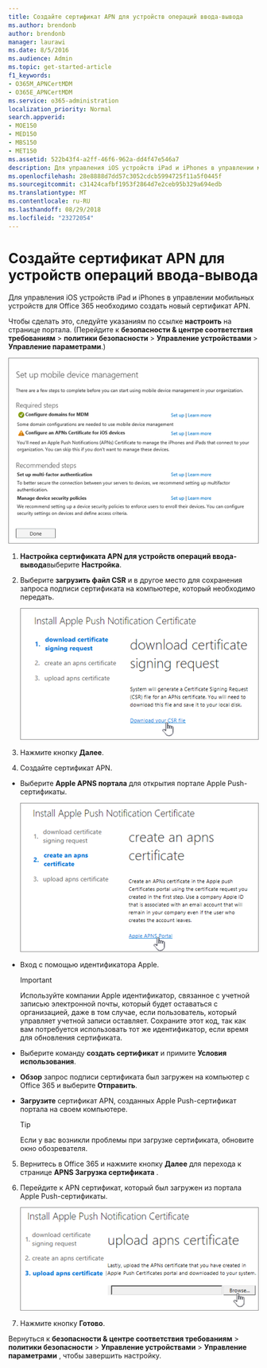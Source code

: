```yaml
---
title: Создайте сертификат APN для устройств операций ввода-вывода
ms.author: brendonb
author: brendonb
manager: laurawi
ms.date: 8/5/2016
ms.audience: Admin
ms.topic: get-started-article
f1_keywords:
- O365M_APNCertMDM
- O365E_APNCertMDM
ms.service: o365-administration
localization_priority: Normal
search.appverid:
- MOE150
- MED150
- MBS150
- MET150
ms.assetid: 522b43f4-a2ff-46f6-962a-dd4f47e546a7
description: Для управления iOS устройств iPad и iPhones в управлении мобильных устройств для Office 365, выполните следующие действия, чтобы создать новый сертификат APN.
ms.openlocfilehash: 28e8888d7dd57c3052cdcb5994725f11a5f0445f
ms.sourcegitcommit: c31424cafbf1953f2864d7e2ceb95b329a694edb
ms.translationtype: MT
ms.contentlocale: ru-RU
ms.lasthandoff: 08/29/2018
ms.locfileid: "23272054"
---
```

# <a name="create-an-apns-certificate-for-ios-devices"></a>Создайте сертификат APN для устройств операций ввода-вывода

 Для управления iOS устройств iPad и iPhones в управлении мобильных устройств для Office 365 необходимо создать новый сертификат APN. 
  
Чтобы сделать это, следуйте указаниям по ссылке **настроить** на странице портала. (Перейдите к **безопасности &amp; центре соответствия требованиям** \> **политики безопасности** \> **Управление устройствами** \> **Управление параметрами**.)
  
![Настройка мобильного устройства управления обязательные и рекомендуемые действия](media/d71e3c76-b6b9-4549-ade6-cbfab846d908.png)
  
1. **Настройка сертификата APN для устройств операций ввода-вывода**выберите **Настройка**.
    
2. Выберите **загрузить файл CSR** и в другое место для сохранения запроса подписи сертификата на компьютере, который необходимо передать. 
    
    ![Установка сертификата APN диалоговое окно ""](media/03aa8a24-e95c-4077-9b6b-ef76a86bafd7.png)
  
3. Нажмите кнопку **Далее**.
    
4. Создайте сертификат APN.
    
  - Выберите **Apple APNS портала** для открытия портале Apple Push-сертификаты. 
    
    ![Установка диалоговое окно сертификата APN уведомление с выбрано портала APNS Apple](media/ce19f53c-f44a-470b-baf3-9278dfda2ba5.png)
  
  - Вход с помощью идентификатора Apple.
    
    > [!IMPORTANT]
    > Используйте компании Apple идентификатор, связанное с учетной записью электронной почты, который будет оставаться с организацией, даже в том случае, если пользователь, который управляет учетной записи оставляет. Сохраните этот код, так как вам потребуется использовать тот же идентификатор, если время для обновления сертификата. 
  
  - Выберите команду **создать сертификат** и примите **Условия использования**.
    
  - **Обзор** запрос подписи сертификата был загружен на компьютер с Office 365 и выберите **Отправить**.
    
  - **Загрузите** сертификат APN, созданных Apple Push-сертификат портала на своем компьютере. 
    
    > [!TIP]
    > Если у вас возникли проблемы при загрузке сертификата, обновите окно обозревателя. 
  
5. Вернитесь в Office 365 и нажмите кнопку **Далее** для перехода к странице **APNS Загрузка сертификата** . 
    
6. Перейдите к APN сертификат, который был загружен из портала Apple Push-сертификаты.
    
    ![Нажмите кнопку Обзор, чтобы выбрать сертификат APNS, загруженные из Apple](media/afe2849d-af23-4c55-9009-d8f25edaf6c0.png)
  
7. Нажмите кнопку **Готово**.
    
Вернуться к **безопасности &amp; центре соответствия требованиям** \> **политики безопасности** \> **Управление устройствами** \> **Управление параметрами** , чтобы завершить настройку. 
  

